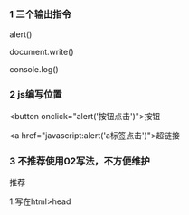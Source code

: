 ### 1 三个输出指令
alert()

document.write()

console.log()

### 2 js编写位置
<!-- js写在事件中 -->
  \<button onclick="alert('按钮点击')">按钮</button>

 <!-- js写在a标签 -->
  \<a href="javascript:alert('a标签点击')">超链接</a>

### 3 不推荐使用02写法，不方便维护
推荐

1.写在html>head <script>标签里

2.引入外部.js文件

### 4 基本语法
单行注释 //

多行注释 /*      */

1. 严格区分大小写

2. 每条语句以(;)结尾

3. js会会略多个空格和换行，利用空格和换行美化代码

### 5 常量和变量

#### 变量

//声明变量

var a;

> 变量的声明提前
>
> 	- 使用var 声明的变量，会在所有代码执行前被声明，但不会被赋值；
> 	- 但是如果声明变量是不适应var ,则声明不会被提前

```
如下：var a 提前，但赋值123则在log后执行<!--输出undefined--> 

console.log(a)

var a = 123;
```

```
如下：  报错 a is not defined

console.log(a)

a = 123
```

###### 函数声明提前

> - 使用函数声明function fun1(){}，他会在所有代码执行前被创建；
> - 使用var fun2 = function(){}，var fun2变量会提前声明，函数赋值未被提前

```
fun1()   <!--此处调用，会被执行，输出结果：fun1 -->
fun2()	<!--此处调用，变量fun2会被提前声明， 但函数未被赋值，输出结果：undefined-->
function fun1(){ <!-- 函数声明会被提前-->
	console.log("fun1")
}
var fun2 = function(){  <!-- 函数声明不会被提前-->
	console.log("fun2")
}
```



### 6 标识符

变量名，函数名，规则如下

​	1、标识符中包含字母，数字，_，$

​	2、标识符不能以数字开头

​	3、标识符不能是ES中的关键字或保留字

​	4、标识符都采用**驼峰**命名

**JS底层保存标识符实际上采用Unicode编码**

### 7 数据类型

**基本数据类型**

String 字符串

Number 数值

Boolean 布尔值

Null 空值

Underfined 未定义  (undefined 衍生自 null)

**引用数据类型**

Object 对象

##### 7.1 String

​	1.字符串需要引号引起来

​	2.使用单引号，双引号都可以，但必须成对，不能混合使用

双引号中 \ 转义   `\"` `\'` 

##### 7.2 Number

​	1.整数和浮点都是Numer

> typeof  变量   <!--检查类型-->  

> Number.MAX_VALUE	<!--js中Numbe最大值-->  
>
>            								 <!--数值超过最大值返回Infinity，认为是无穷大-->
>
> ​											  <!--typeof Infinity  返回Number-->

> Number.MIN_VALUE     <!--0以上的最小值 5e-304 -->

> NaN	<!--意为不是Number，如字符串使用运算-->
>
> ​			 <!--typeof NaN 返回 Number-->

整数基本精度可以保证

浮点运算对精度有要求的

0.1+0.2 != 0.3

##### 7.3 Boolean

> ture false

##### 7.4 Null

> null	专门表示为空的对象  <!--typeof null  返回 object-->

##### 7.5 Undifined

> undefined  声明了变量但未赋值时，值为undefined   <!--typeof undefined 返回 undefined-->

### 8 强制类型转换

##### 8.1 转化为字符串

###### 方法：*. toString();

使用方法：*.toString();

> *.toString()  <!--转化为string，不会影响原变量-->
>
> ​					 <!--null, undefined 没有toSting()-->

###### 函数String(*);

使用方法：String(*);

> String(*)	<!--结果同toString();-->
>
> ​					<!--null, undefined 会转化为 "null","undifined"字符串-->

##### 8.2 转化为数值

使用方法：Number(*);

> Number();	<!--1.纯数字的字符串转为数字；-->
>
>    					 <!-- 2.包含非数字的，则转化为NaN 如：123px结果为NaN-->
>
> ​						<!--3.字符串空或者空格，则转化为0-->
>
> ​						<!--4. ture 转化为1，false转化为0-->
>
> ​						<!--5.null 转化为0-->
>
> ​						<!--6.undefined 转化为NaN-->

**专门处理字符串转数字**

使用方法： parseInt(*);

> parseInt(*)	字符串转为整数
>
> ​					    <!--123px转化结果为 123    123.567 结果为 123   070 结果为 70-->

> parseFloat(*)   获取有效的小数
>
> ​						<!--123.456.789 结果为 123.456-->

对非 String 类型使用 parseInt(), parseFloat() 先转化为字符串然后再转化为数值

##### js 进制

> 16进制  0x 开头
>
> 8进制  0 开头
>
> 2进制  0b 开头，不是所有浏览器都支持

<u>问题： "070"  有些浏览器按10进制转为70,有些则按8进制转为56</u>

按10进制 写法 parseInt(*, 10);

##### 8.3 转化为布尔

使用方法：Boolean(*);

> Boolean()	<!--数字，非0和NaN 转为ture-->
>
> ​						<!--字符串，非空 转为ture-->
>
> ​						<!--对象 转为ture-->
>
> ​						<!--null, undefined 转为 false-->

### 9 运算符

typeof 是运算符，返回结果为类型字符串

##### 9.1 +运算符

1. 对非数字类型运算，先转为数字类型，在运算
2. 任何数字与 NaN 运算，结果都是NaN
3. 两个字符串加法运算，结果为拼接字符串
4. 任何类型与字符串相加，都转为字符串，然后拼接    <!--123 + "" 为 "123"--> 
5. 任何值做（-，*， /）运算时都会自动转为Number （<!--+）可能会拼串-->

> 1 + 2 + "3"  结果：33  
>
> "1" + 2 + 3  结果：123
>
> 2 * "8"  结果为 16

##### 9.2 一元运算符

隐式转换

\+   正号

\-   负号

> var a = true;
>
> a = - a;
>
> 返回值  Number类型的 -1，

> var a = "18";
>
> var a = + a;
>
> 返回值： 18 (Number)

> var  a = 1 + "2" + 3   
>
> 返回值： 123（String）

> var a = 1+ +"2" + 3
>
> 返回值： 6（Number）

对于非Number，先转换，然后运算。

##### 9.3 自增自减

++， --   <!--少数影响原变量的运算-->



 练习

```

var n1 = 10, n2 = 20;

var n = n1++;

console.log('n=' + n);

console.log('n1=' + n1);

<!-- n = 10, n1 = 11-->



n = ++n1;

console.log('n=' + n);

console.log('n1=' + n1);

<!--n = 12, n1 = 12-->



n = n2--;

console.log('n=' + n);

console.log('n2=' + n2);

<!-- n = 20, n2 = 19-->



n = --n2;

console.log('n=' + n);

console.log('n2=' + n2);

 <!--n = 18, n2 = 18-->
```

##### 9.4 逻辑运算符 

!, & , ||

**! boolean值取反**

> 隐式类型转换：为任意的数据类型做两次非运算，可将其转换为Boolean值
>
> JS中的&&是**短路运算符**，即发现第一个为false，第二个不执行

var a = 10;

a = !!10;

返回： true（boolean）

**&& 与运算**

找false

> 1.对于非boolean，先转化为boolean，然后再运算，并**返回原值**
>
> 2.与运算的两个值都为true，**返回第二个值**
>
>    第一个值为true，返回第二个值；第一个值为false，直接返回第一个值

true && true 返回 true

1 && 2 返回 2

2 && 1 返回 1

NaN && 0 返回 NaN

0 && NaN 返回 0

|| **或运算**

找true

> 第一个值为true，返回第一个值；第一个值为false，返回第二个值

##### 9.5 赋值运算符

=	右侧值赋值给左侧变量

+=	a +=  5  等价 a = a + 5;

-=

*=

/+

%=

##### 9.6 关系运算符

> 比较两个值的大小，返回boolean值
>
> 对于非数值比较时，先转换为数值
>
> **如果符号两侧都是字符串，不会将其转换为数字比较，而会比较字符串的unicode**，逐位比较
>
> 任何值和NaN做比较，都返回false
>
> **注意，比较两个字符串数字时，必须转型为数值 +"122"**

1 > true 返回false

1 >= true 返回true

1 >= "0" 返回 true

> 符号两侧都是字符串，则比较字符串unicode码

"1" < "5" 返回 true

"11" < "5" 返回 true 

"a" < "b"  返回 true  unicode比较，b>a

"abc" < "b" 返回 true

> 注意，比较两个字符串数字时，必须转型为数值

"1221323" > +"5" 转型为数值比较 

##### 9.7 相等运算符

1 ==	等于

> 如果类型不同，转化为相同类型

"1" == 1  返回true

true == "1" 返回true   true转为1，"1"转为1

true == "aaaa"  返回 false

**null == 0  返回false**

**undefined == null 返回true**

> NaN不和任何值相等，包括自己
>
> 判断是否NaN，方法  isNaN()

NaN == NaN 返回false

```
var a = NaN;

isNaN(a)  返回true
```

2 ===   !==  (全等/不全等)

> ===  判断是否全等，不做类型转换

##### 9.8 条件运算符

条件运算符也叫三元运算符

条件表达式 ? 语句1  :   语句2

先执行条件表达式，如果为true，执行语句1；

​                                    如果为false，执行语句2

输出两个数最大值

```
var max = a > b ? a : b 
```

输出三个值的最大值，不推荐

```
var max  = a > b ?( a > c ? a : c ) : ( b> c ? b : c)
```

##### 9.9 运算符的优先级

var a  = 1 || 2 && 3 	<!--返回：1	&& 优先级比|| 高-->

### 10 unicode编码

##### 10.1 输出unicode 

\u ****  16进制

##### 10.2 网页中输出

&# 十进制




